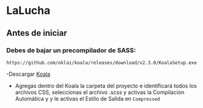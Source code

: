 # LaLucha

## Antes de iniciar
### Debes de bajar un precompilador de SASS:
```
https://github.com/oklai/koala/releases/download/v2.3.0/KoalaSetup.exe
```
-Descargar [Koala](https://github.com/oklai/koala/releases/download/v2.3.0/KoalaSetup.exe)

- Agregas dentro del Koala la carpeta del proyecto e identificará todos los archivos CSS, seleccionas el archivo .scss y activas la Compilación Automática y y le activas el Estilo de Salida en ```Compressed```

